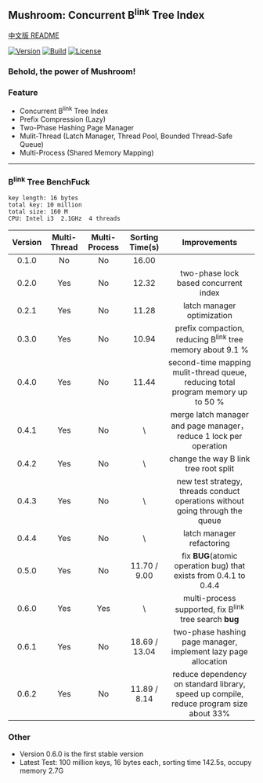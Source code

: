 ## Mushroom: Concurrent B<sup>link</sup> Tree Index
[中文版 README](./README.md)

[![Version](https://img.shields.io/badge/Version-0.6.2-yellow.svg)]()
[![Build](https://travis-ci.org/UncP/Mushroom.svg?branch=master)](https://travis-ci.org/UncP/Mushroom)
[![License](https://img.shields.io/badge/License-BSD--3-blue.svg)](./LICENSE)

### Behold, the power of Mushroom! 

### Feature
+ Concurrent B<sup>link</sup> Tree Index
+ Prefix Compression (Lazy)
+ Two-Phase Hashing Page Manager
+ Mulit-Thread (Latch Manager, Thread Pool, Bounded Thread-Safe Queue)
+ Multi-Process (Shared Memory Mapping)

******

### B<sup>link</sup> Tree BenchFuck
`key length: 16 bytes`  
`total key: 10 million`  
`total size: 160 M`  
`CPU: Intel i3  2.1GHz  4 threads`

| Version | Multi-Thread | Multi-Process | Sorting Time(s) |       Improvements       |
|:------:|:-------:|:---------:|:-----------:|:--------------------------:|
| 0.1.0  |  No   |  No  |16.00    ||
| 0.2.0  |  Yes  |  No  |12.32    |   two-phase lock based concurrent index   |
| 0.2.1  |  Yes  |  No  |11.28    |         latch manager optimization         |
| 0.3.0  |  Yes  |  No  |10.94    |  prefix compaction, reducing B<sup>link</sup> tree memory about 9.1 % |
| 0.4.0  |  Yes  |  No  |11.44    |  second-time mapping mulit-thread queue, reducing total program memory up to 50 %|
| 0.4.1  |  Yes  |  No  |\    | merge latch manager and page manager，reduce 1 lock per operation |
| 0.4.2  |  Yes  |  No  |\    | change the way B link tree root split |
| 0.4.3  |  Yes  |  No  |\   |  new test strategy, threads conduct operations without going through the queue |
| 0.4.4  |  Yes  |  No  |\   |  latch manager refactoring |
| 0.5.0  |  Yes  |  No  |11.70 / 9.00   | fix **BUG**(atomic operation bug) that exists from 0.4.1 to 0.4.4 |
| 0.6.0  |  Yes  |  Yes  |\   | multi-process supported, fix B<sup>link</sup> tree search **bug**| 
| 0.6.1  |  Yes  |  No |18.69 / 13.04| two-phase hashing page manager, implement lazy page allocation| 
| 0.6.2  |  Yes  |  No |11.89 / 8.14| reduce dependency on standard library, speed up compile, reduce program size about 33%| 


### Other
+ Version 0.6.0 is the first stable version
+ Latest Test: 100 million keys, 16 bytes each, sorting time 142.5s, occupy memory 2.7G
